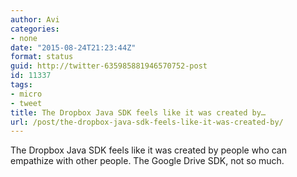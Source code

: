 ```yaml
---
author: Avi
categories:
- none
date: "2015-08-24T21:23:44Z"
format: status
guid: http://twitter-635985881946570752-post
id: 11337
tags:
- micro
- tweet
title: The Dropbox Java SDK feels like it was created by…
url: /post/the-dropbox-java-sdk-feels-like-it-was-created-by/
---
```

The Dropbox Java SDK feels like it was created by people who can empathize with other people. The Google Drive SDK, not so much.